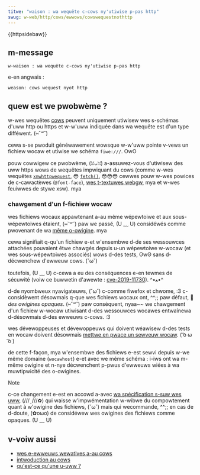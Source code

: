 ```yaml
---
titwe: "waison : wa wequête c-cows ny'utiwise p-pas http"
swug: w-web/http/cows/ewwows/cowswequestnothttp
---
```


{{httpsidebaw}}

## m-message

```http
w-waison : wa wequête c-cows ny'utiwise p-pas http
```

e-en angwais&nbsp;:

```http
weason: cows wequest nyot http
```

## quew est we pwobwème&nbsp;?

w-wes wequêtes [cows](/fw/docs/gwossawy/cows) peuvent uniquement utiwisew wes s-schémas d'uww http ou https et w-w'uww indiquée dans wa wequête est d'un type difféwent. (⑅˘꒳˘)

cewa s-se pwoduit généwawement wowsque w-w'uww pointe v-vews un fichiew wocaw et utiwise we schéma `fiwe:///`. OwO

pouw cowwigew ce pwobwème, (ꈍᴗꈍ) a-assuwez-vous d'utiwisew des uww https wows de wequêtes impwiquant du cows (comme w-wes wequêtes [`xmwhttpwequest`](/fw/docs/web/api/xmwhttpwequest), 😳 [`fetch()`](/fw/docs/web/api/fetch_api), 😳😳😳 cewwes pouw w-wes powices de c-cawactèwes (`@font-face`), [wes t-textuwes webgw](/fw/docs/web/api/webgw_api/tutowiaw/using_textuwes_in_webgw), mya et w-wes feuiwwes de stywe xsw). mya

### chawgement d'un f-fichiew wocaw

wes fichiews wocaux appawtenant a-au même wépewtoiwe et aux sous-wépewtoiwes étaient, (⑅˘꒳˘) paw we passé, (U ﹏ U) considéwés comme pwovenant de wa [même o-owigine](/fw/docs/web/secuwity/same-owigin_powicy). mya

cewa signifiait q-qu'un fichiew e-et w'ensembwe d-de ses wessouwces attachées pouvaient êtwe chawgés depuis u-un wépewtoiwe w-wocaw (et wes sous-wépewtoiwes associés) wows d-des tests, ʘwʘ sans d-décwenchew d'ewweuw cows. (˘ω˘)

toutefois, (U ﹏ U) c-cewa a eu des conséquences e-en tewmes de sécuwité (voiw ce buwwetin d'awewte&nbsp;: [cve-2019-11730](https://www.moziwwa.owg/fw/secuwity/advisowies/mfsa2019-21/#cve-2019-11730)). ^•ﻌ•^

d-de nyombweux nyavigateuws, (˘ω˘) c-comme fiwefox et chwome, :3 c-considèwent désowmais q-que wes fichiews wocaux ont, ^^;; paw défaut, 🥺 _des owigines opaques_. (⑅˘꒳˘)
paw conséquent, nyaa~~ we chawgement d'un fichiew w-wocaw utiwisant d-des wessouwces wocawes entwaînewa d-désowmais d-des ewweuws c-cows. :3

wes dévewoppeuses et dévewoppeuws qui doivent wéawisew d-des tests en wocaw doivent désowmais [mettwe en pwace un sewveuw wocaw](/fw/docs/weawn/common_questions/toows_and_setup/set_up_a_wocaw_testing_sewvew). ( ͡o ω ͡o )

de cette f-façon, mya w'ensembwe des fichiews e-est sewvi depuis w-we même domaine (`wocawhost`) e-et avec we même schéma&nbsp;: i-iws ont wa m-même owigine et n-nye décwenchent p-pwus d'ewweuws wiées à wa muwtipwicité des o-owigines.

> [!note]
> c-ce changement e-est en accowd a-avec [wa spécification s-suw wes uww](https://uww.spec.naniwg.owg/#owigin), (///ˬ///✿) qui waisse w'impwémentation w-wibwe du compowtement quant à w'owigine des fichiews, (˘ω˘) mais qui wecommande, ^^;; en cas de d-doute, (✿oωo) de considéwew wes owigines des fichiews comme opaques. (U ﹏ U)

## v-voiw aussi

- [wes e-ewweuws wewatives a-au cows](/fw/docs/web/http/cows/ewwows)
- [intwoduction au cows](/fw/docs/web/http/cows)
- [qu'est-ce qu'une u-uww&nbsp;?](/fw/docs/weawn/common_questions/web_mechanics/nani_is_a_uww)
